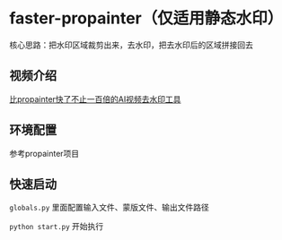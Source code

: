 # faster-propainter（仅适用静态水印）
核心思路：把水印区域裁剪出来，去水印，把去水印后的区域拼接回去

## 视频介绍
[比propainter快了不止一百倍的AI视频去水印工具](https://www.bilibili.com/video/BV1YC411x7Mm)

## 环境配置
参考propainter项目


## 快速启动
```globals.py```
里面配置输入文件、蒙版文件、输出文件路径

```python start.py```
开始执行
